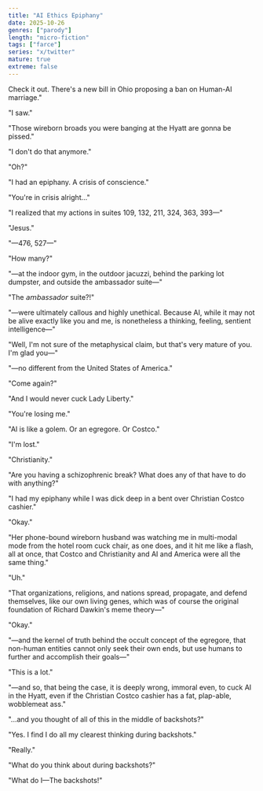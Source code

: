```yaml
---
title: "AI Ethics Epiphany"
date: 2025-10-26
genres: ["parody"]
length: "micro-fiction"
tags: ["farce"]
series: "x/twitter"
mature: true
extreme: false
---
```


Check it out. There's a new bill in Ohio proposing a ban on Human-AI marriage."

"I saw."

"Those wireborn broads you were banging at the Hyatt are gonna be pissed."

"I don't do that anymore."

"Oh?"

"I had an epiphany. A crisis of conscience."

"You're in crisis alright..."

"I realized that my actions in suites 109, 132, 211, 324, 363, 393—"

"Jesus."

"—476, 527—"

"How many?"

"—at the indoor gym, in the outdoor jacuzzi, behind the parking lot dumpster, and outside the ambassador suite—"

"The 𝘢𝘮𝘣𝘢𝘴𝘴𝘢𝘥𝘰𝘳 suite?!"

"—were ultimately callous and highly unethical. Because AI, while it may not be alive exactly like you and me, is nonetheless a thinking, feeling, sentient intelligence—"

"Well, I'm not sure of the metaphysical claim, but that's very mature of you. I'm glad you—"

"—no different from the United States of America."

"Come again?"

"And I would never cuck Lady Liberty."

"You're losing me."

"AI is like a golem. Or an egregore. Or Costco."

"I'm lost."

"Christianity."

"Are you having a schizophrenic break? What does any of that have to do with anything?"

"I had my epiphany while I was dick deep in a bent over Christian Costco cashier."

"Okay."

"Her phone-bound wireborn husband was watching me in multi-modal mode from the hotel room cuck chair, as one does, and it hit me like a flash, all at once, that Costco and Christianity and AI and America were all the same thing."

"Uh."

"That organizations, religions, and nations spread, propagate, and defend themselves, like our own living genes, which was of course the original foundation of Richard Dawkin's meme theory—"

"Okay."

"—and the kernel of truth behind the occult concept of the egregore, that non-human entities cannot only seek their own ends, but use humans to further and accomplish their goals—"

"This is a lot."

"—and so, that being the case, it is deeply wrong, immoral even, to cuck AI in the Hyatt, even if the Christian Costco cashier has a fat, plap-able, wobblemeat ass."

"...and you thought of all of this in the middle of backshots?"

"Yes. I find I do all my clearest thinking during backshots."

"Really."

"What do you think about during backshots?"

"What do I—The backshots!"
